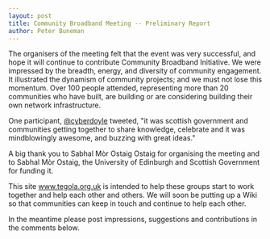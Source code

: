 ```yaml
---
layout: post
title: Community Broadband Meeting -- Preliminary Report
author: Peter Buneman
---
```


The organisers of the meeting felt that the event was very successful,
and hope it will continue to contribute Community Broadband
Initiative. We were impressed by the breadth, energy, and diversity of
community engagement.  It illustrated the dynamism of community
projects; and we must not lose this momentum.  Over 100 people
attended, representing more than 20 communities who have built, are
building or are considering building their own network infrastructure.

One participant, [@cyberdoyle] tweeted, "it was scottish government and
communities getting together to share knowledge, celebrate and it was
mindblowingly awesome, and buzzing with great ideas."

[@cyberdoyle]: http://twitter.com/cyberdoyle

A big thank you to Sabhal Mòr Ostaig Ostaig for organising the meeting and to
Sabhal Mòr Ostaig, the University of Edinburgh and Scottish Government
for funding it.

This site www.tegola.org.uk is intended to help these groups start to
work together and help each other and others.  We will soon be putting
up a Wiki so that communities can keep in touch and continue to help
each other.

In the meantime please post impressions, suggestions and contributions
in the comments below.

